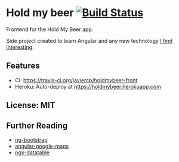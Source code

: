# Hold my beer [![Build Status](https://travis-ci.org/javiercp/holdmybeer-front.svg?branch=master)](https://travis-ci.org/javiercp/holdmybeer-front) 

Frontend for the Hold My Beer app. 

Side project created to learn Angular and any new technology [I find interesting](https://giphy.com/embed/NoHe3HpB1Mg8w).


## Features

- CI: https://travis-ci.org/javiercp/holdmybeer-front
- Heroku: Auto-deploy at https://holdmybeer.herokuapp.com

## License: MIT

## Further Reading
- [ng-bootstrap](https://ng-bootstrap.github.io/#/home)
- [angular-google-maps](https://angular-maps.com/)
- [ngx-datatable](https://github.com/swimlane/ngx-datatable)

